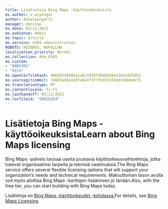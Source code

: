 ```yaml
---
title: Lisätietoja Bing Maps -käyttöoikeuksista
ms.author: v-aiyengar
author: AshaIyengar21
manager: dansimp
ms.date: 03/12/2021
ms.audience: Admin
ms.topic: article
ms.service: o365-administration
ROBOTS: NOINDEX, NOFOLLOW
localization_priority: Normal
ms.collection: Adm_O365
ms.custom:
- "9005302"
- "9213"
ms.openlocfilehash: 466d922699ba1a0c1978fd0dbd38e126dc025db3
ms.sourcegitcommit: 74663ad4a32dfa643f377fbd74151bdcb0e6ee75
ms.translationtype: MT
ms.contentlocale: fi-FI
ms.lasthandoff: 03/12/2021
ms.locfileid: "50816254"
---
```

# <a name="learn-about-bing-maps-licensing"></a><span data-ttu-id="f2b0b-102">Lisätietoja Bing Maps -käyttöoikeuksista</span><span class="sxs-lookup"><span data-stu-id="f2b0b-102">Learn about Bing Maps licensing</span></span>

<span data-ttu-id="f2b0b-103">Bing Maps -palvelu tarjoaa useita joustavia käyttöoikeusvaihtoehtoja, jotka tukevat organisaatiosi tarpeita ja teknisiä vaatimuksia.</span><span class="sxs-lookup"><span data-stu-id="f2b0b-103">The Bing Maps service offers several flexible licensing options that will support your organization’s needs and technical requirements.</span></span> <span data-ttu-id="f2b0b-104">Maksuttoman tason avulla voit myös aloittaa Bing Maps -karttojen lisäämisen jo tänään.</span><span class="sxs-lookup"><span data-stu-id="f2b0b-104">Also, with the free tier, you can start building with Bing Maps today.</span></span>

<span data-ttu-id="f2b0b-105">Lisätietoja on [Bing Maps -käyttöoikeudet -kohdassa.](https://go.microsoft.com/fwlink/?linkid=2150203)</span><span class="sxs-lookup"><span data-stu-id="f2b0b-105">For details, see [Bing Maps Licensing](https://go.microsoft.com/fwlink/?linkid=2150203).</span></span>

